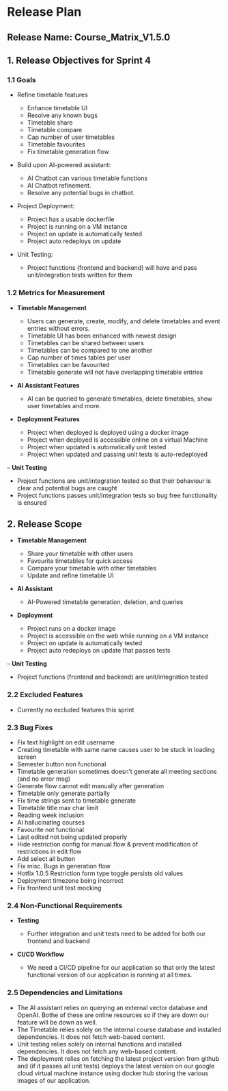 # Release Plan

## Release Name: Course_Matrix_V1.5.0

## 1. Release Objectives for Sprint 4

### 1.1 Goals

- Refine timetable features
  - Enhance timetable UI
  - Resolve any known bugs
  - Timetable share 
  - Timetable compare
  - Cap number of user timetables
  - Timetable favourites
  - Fix timetable generation flow

- Build upon AI-powered assistant:
  - AI Chatbot can various timetable functions
  - AI Chatbot refinement. 
  - Resolve any potential bugs in chatbot.

- Project Deployment:
  - Project has a usable dockerfile
  - Project is running on a VM instance
  - Project on update is automatically tested
  - Project auto redeploys on update 
- Unit Testing:
  - Project functions (frontend and backend) will have and pass unit/integration tests written for them

### 1.2 Metrics for Measurement

- **Timetable Management**
  - Users can generate, create, modify, and delete timetables and event entries without errors.
  - Timetable UI has been enhanced with newest design
  - Timetables can be shared between users
  - Timetables can be compared to one another 
  - Cap number of times tables per user 
  - Timetables can be favourited
  - Timetable generate will not have overlapping timetable entries

- **AI Assistant Features**
  - AI can be queried to generate timetables, delete timetables, show user timetables and more.

- **Deployment Features**
  - Project when deployed is deployed using a docker image
  - Project when deployed is accessible online on a virtual Machine
  - Project when updated is automatically unit tested
  - Project when updated and passing unit tests is auto-redeployed

– **Unit Testing**
  - Project functions are unit/integration tested so that their behaviour is clear and potential bugs are caught
  - Project functions passes unit/integration tests so bug free functionality is ensured

## 2. Release Scope

- **Timetable Management**
  - Share your timetable with other users
  - Favourite timetables for quick access
  - Compare your timetable with other timetables
  - Update and refine timetable UI

- **AI Assistant**
  - AI-Powered timetable generation, deletion, and queries

- **Deployment**
  - Project runs on a docker image
  - Project is accessible on the web while running on a VM instance
  - Project on update is automatically tested
  - Project auto redeploys on update that passes tests
  
– **Unit Testing**
  - Project functions (frontend and backend) are unit/integration tested
 
### 2.2 Excluded Features
- Currently no excluded features this sprint 

### 2.3 Bug Fixes
- Fix text highlight on edit username
- Creating timetable with same name causes user to be stuck in loading screen
- Semester button non functional
- Timetable generation sometimes doesn’t generate all meeting sections (and no error msg)
- Generate flow cannot edit manually after generation
- Timetable only generate partially
- Fix time strings sent to timetable generate
- Timetable title max char limit
- Reading week inclusion
- AI hallucinating courses
- Favourite not functional
- Last edited not being updated properly
- Hide restriction config for manual flow & prevent modification of restrictions in edit flow
- Add select all button
- Fix misc. Bugs in generation flow
- Hotfix 1.0.5 Restriction form type toggle persists old values
- Deployment timezone being incorrect
- Fix frontend unit test mocking 

### 2.4 Non-Functional Requirements

- **Testing**
  - Further integration and unit tests need to be added for both our frontend and backend

- **CI/CD Workflow**
  - We need a CI/CD pipeline for our application so that only the latest functional version of our application is running at all times. 

### 2.5 Dependencies and Limitations

- The AI assistant relies on querying an external vector database and OpenAI. Bothe of these are online resources so if they are down our feature will be down as well.
- The Timetable relies solely on the internal course database and installed dependencies. It does not fetch web-based content.
- Unit testing relies solely on internal functions and installed dependencies. It does not fetch any web-based content.
- The deployment relies on fetching the latest project version from github and (if it passes all unit tests) deploys the latest version on our google cloud virtual machine instance using docker hub storing the various images of our application.  
